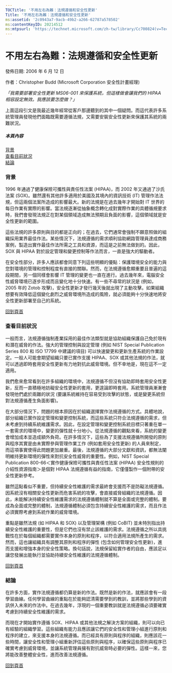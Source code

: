 ```yaml
---
TOCTitle: '不用左右為難：法規遵循和安全性更新'
Title: '不用左右為難：法規遵循和安全性更新'
ms:assetid: '2c0943a7-9acb-49b2-a266-62787a578502'
ms:contentKeyID: 20214512
ms:mtpsurl: 'https://technet.microsoft.com/zh-tw/library/Cc700824(v=TechNet.10)'
---
```


不用左右為難：法規遵循和安全性更新
==================================

發佈日期: 2006 年 6 月 12 日

作者：Christopher Budd (Microsoft Corporation 安全性計畫經理)

*「我需要部署安全性更新 MS06-001 來保護系統，但這樣做會讓我們的 HIPAA 相容設定無效。我應該要怎麼做？」*

上面這段引文是我最近幾年經常從客戶那邊聽到的其中一個疑問。而這代表許多系統管理員發現他們面臨既需要遵循法規，又需要安裝安全性更新來保護其系統的兩難狀況。

##### 本頁內容

[](#ecaa)[背景](#ecaa)  
[](#ebaa)[查看目前狀況](#ebaa)  
[](#eaaa)[結論](#eaaa)

### 背景

1996 年通過了健康保險可攜性與責任性法案 (HIPAA)，而 2002 年又通過了沙氏法案 (SOX)。雖然還有其他許多適用於美國及其境內的資訊技術 (IT) 管理作法法規，但這兩個法案所造成的影響最大。新的法規是在過去幾年才開始對 IT 世界的每日作業有實際的影響。當法規逐漸從抽象概念轉化成對實際作業的具體循規要求時，我們會發現法規正在對某個領域造成無法預期且負面的影響，這個領域就是安全性更新的範圍。

這些法規的許多原則與目的都是正向的；在過去，它們通常會強制不願意照做的組織採用業界最佳作法。某些情況下，法規遵循的需求順利協助網路管理員達成商務案例，製造出實作最佳作法所需之工具和資源，而這是之前無法做到的。因此，SOX 與 HIPAA 對於設定管理和變更控制等作法而言，一直是強大的驅動者。

在安全性部分，許多人應該都會同意下列這些明顯的優點：保護環境安全的能力與您對環境的管理和控制程度有直接的關聯。然而，在法規遵循愈顯重要且普遍的這段期間，另一個同樣會影響 IT 管理的變更也一直在進行。過去幾年來，電腦安全性威脅環境已逐步形成而且變化地十分快速。有一些不尋常的狀況是 (例如，2005 年的 Zotob 攻擊)，安全性更新才發行幾天後就出現了主動攻擊。如果組織想要有效降低這個變化劇烈之威脅環境所造成的風險，就必須能夠十分快速地將安全性更新部署至自己的系統。

[](#mainsection)[回到頁首](#mainsection)

### 查看目前狀況

一般而言，法規遵循強制產業採用的最佳作法類型就是協助組織保護自己免於現有和潛在威脅的作法。強大的管理控制與設定管理 (例如 NIST Special Publication Series 800 和 ISO 17799 中建議的項目) 可以快速變更和更新生產系統的作業設定。一般人可能會期望組織只要已實作支援 HIPAA、SOX 或其他法規的作法，就可以透過即時套用安全性更新有力地對抗此威脅環境。但不幸地是，現在這不一定適用。

我們愈來愈常看到在許多組織的環境中，法規遵循不但沒有協助即時套用安全性更新，反而一直積極地妨礙安全性更新的套用，更遑論即時套用。系統管理員漸漸會發現他們處於兩難的狀況 (要讓系統維持在容易受到攻擊的狀態，或是變更系統但對法規遵循產生負面影響)。

在大部分情況下，問題的根本原因在於組織選擇實作法規遵循的方式。具體地說，部分組織已實作設定管理和變更控制系統，而這些系統只符合法規遵循的需求，但未考慮到持續系統維護需求。因此，在設定管理和變更控制系統目標只著重在單一一套需求的環境中，變更的彈性就十分地小。從法規遵循的觀點來看，系統的變更會增加成本並造成額外負荷。在許多情況下，這些為了支援法規遵循所開發的原則與程序其實是由未實際參與管理作業工作 (例如套用安全性更新) 的人員來制定，而這項事實使得此問題更加嚴重。最後，法規遵循的大部分文獻和資訊，都無法闡明維持更新環境的彈性來對抗安全性威脅的重要性。例如，NIST Special Publication 800-66＜實作健康保險可攜性與責任性法案 (HIPAA) 安全性規則的介紹性資源指南＞是個對 HIPAA 法規遵循有益的指南，它僅僅製作一個附帶的安全性更新參考。

雖然這點看似不重要，但持續安全性維護的需求最終會支援而不是防礙法規遵循。因系統沒有相關安全性更新而危害系統的攻擊，會直接威脅組織的法規遵循。因此，未能解決持續安全性維護需求的法規遵循體制就不算是全面或完整的體制。要成為全面或完整的體制，法規遵循體制必須包含持續安全性維護的需求，而且作法必須實際考慮到系統作業的威脅環境。

重點是雖然法規 (如 HIPAA 和 SOX) 以及管理架構 (例如 CoBIT) 並未特別指出持續安全性維護的重要性，但是它們也沒有禁止該維護的需求。法規遵循之所以具挑戰性在於每個組織都需要實作本身的原則和程序，以符合適用法規所產生的需求。然而，這也讓組織具有調整其原則和程序的彈性 (包含如何管理安全性更新)，進而支援和增強本身的安全性策略。換句話說，法規保留給實作者的自由，應該足以讓您發展出能執行並協助持續安全性維護的法規遵循體制。

[](#mainsection)[回到頁首](#mainsection)

### 結論

在許多方面，實作法規遵循都仍算是新的作法。既然是新的作法，就應該會有一段學習曲線。任何學習曲線的重點在於能夠認清需要學到的教訓，並將那些學到的資訊併入未來的作法中。在過去幾年，浮現的一個重要教訓就是法規遵循必須要確實考慮到持續安全性維護的需求。

而現在才開始實作遵循 SOX、HIPAA 或其他法規之解決方案的組織，則可以向已有經驗的組織學習。這些組織有能力且應該讓它們的安全性和管理小組進行原則和程序的建立，來支援本身的法規遵循。而已經具有原則與程序的組織，則應該花一些時間，讓安全性和管理小組重新評估這些原則與程序，以確保這些原則與程序已確實考慮到威脅環境，並讓系統管理員擁有對抗威脅時必要的彈性。這樣一來，您將能改善整體安全性，進而改善法規遵循。

[](#mainsection)[回到頁首](#mainsection)
